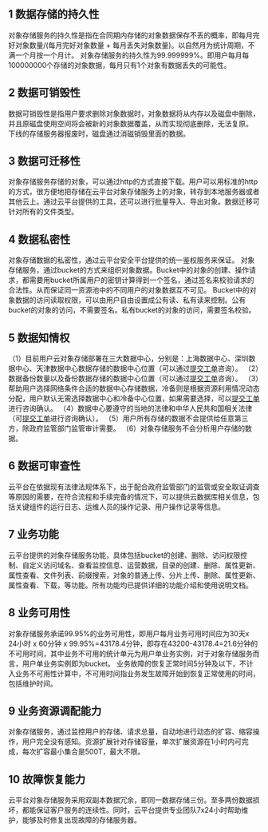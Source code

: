 ## 1 数据存储的持久性

对象存储服务的持久性是指在合同期内存储的对象数据保存不丢的概率，即每月完好对象数量/(每月完好对象数量 + 每月丢失对象数量)。以自然月为统计周期，不满一个月按一个月计。
对象存储服务的持久性为99.999999%。即用户每月每100000000个存储的对象数据，每月只有1个对象有数据丢失的可能性。

## 2 数据可销毁性

数据可销毁性是指用户要求删除对象数据时，对象数据将从内存以及磁盘中删除，并且原磁盘使用空间将会被新的对象数据覆盖，从而实现彻底删除，无法复原。
下线的存储服务器报废时，磁盘通过消磁销毁里面的数据。

## 3 数据可迁移性

对象存储服务存储的对象，可以通过http的方式直接下载。用户可以用标准的http的方式，很方便地把存储在云平台对象存储服务上的对象，转存到本地服务器或者其他云上。通过云平台提供的工具，还可以进行批量导入、导出对象。数据迁移可针对所有的文件类型。

## 4 数据私密性

对象存储数据的私密性，通过云平台安全平台提供的统一鉴权服务来保证。
对象存储服务，通过bucket的方式来组织对象数据。Bucket中的对象的创建、操作请求，都需要用bucket所属用户的密钥计算得到一个签名，通过签名来校验请求的合法性。从而保证同一资源池中的不同用户的对象数据互不可见。
Bucket中的对象数据的访问读取权限，可以由用户自由设置成公有读、私有读来控制。公有bucket的对象的访问，不需要签名。私有bucket的对象的访问，需要签名校验。

## 5 数据知情权

（1）目前用户云对象存储部署在三大数据中心，分别是：上海数据中心、深圳数据中心、天津数据中心数据存储的数据中心位置（可以通过[提交工单](http://console.tcecqpoc.fsphere.cn/ticket)咨询）。
（2）数据备份数量以及备份数据存储的数据中心位置（可以通过[提交工单](http://console.tcecqpoc.fsphere.cn/ticket)咨询）。
（3）帮助用户选择网络条件合适的数据中心存储数据，冷备则是根据资源利用情况动态分配，用户默认无需选择数据中心和冷备中心位置，如果需要选择，可以[提交工单](http://console.tcecqpoc.fsphere.cn/ticket)进行咨询确认。
（4）数据中心要遵守的当地的法律和中华人民共和国相关法律（可[提交工单](http://console.tcecqpoc.fsphere.cn/ticket)进行咨询确认）。
（5）用户所有存储的数据不会提供给任意第三方，除政府监管部门监管审计需要。
（6）对象存储服务不会分析用户存储的数据。

## 6 数据可审查性

云平台在依据现有法律法规体系下，出于配合政府监管部门的监管或安全取证调查等原因的需要，在符合流程和手续完备的情况下，可以提供云数据库相关信息，包括关键组件的运行日志、运维人员的操作记录、用户操作记录等信息。

## 7 业务功能

云平台提供的对象存储服务功能，具体包括bucket的创建、删除、访问权限控制、自定义访问域名、查看监控信息、运营数据，目录的创建、删除、属性更新、属性查看、文件列表、前缀搜索，对象的普通上传、分片上传、删除、属性更新、属性查看、下载，等功能。所有功能均已提供详细的功能介绍和使用说明文档。

## 8 业务可用性

对象存储服务承诺99.95%的业务可用性，即用户每月业务可用时间应为30天x 24小时 x 60分钟 x 99.95%=43178.4分钟，即存在43200-43178.4=21.6分钟的不可用时间，其中业务不可用的统计单元为用户单业务实例，对于对象存储服务而言，用户单业务实例即为bucket。
业务故障的恢复正常时间5分钟及以下，不计入业务不可用性计算中，不可用时间指业务发生故障开始到恢复正常使用的时间，包括维护时间。

## 9 业务资源调配能力

对象存储服务，通过监控用户的存储、请求总量，自动地进行动态的扩容、缩容操作，用户完全没有感知。资源扩展针对存储容量，单次扩展资源在1小时内可完成，每次扩容最小集合是500T，最大不限。

## 10 故障恢复能力
云平台对象存储服务采用双副本数据冗余，即同一数据存储三份。至多两份数据损坏，都能保证客户服务的连续性。同时，云平台提供专业团队7x24小时帮助维护，能够及时修复出现故障的存储服务器。